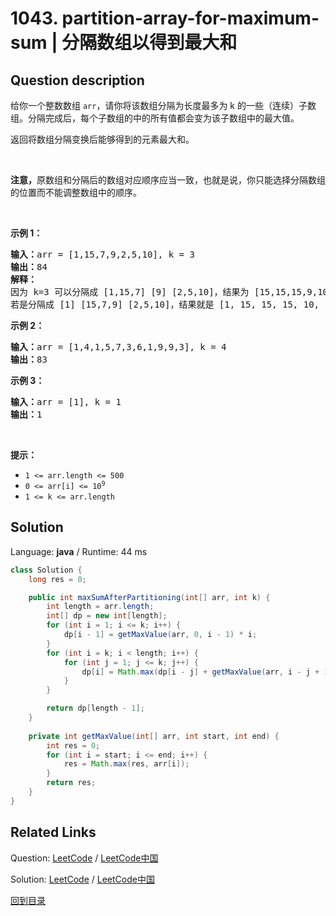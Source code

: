 ﻿# 1043. partition-array-for-maximum-sum | 分隔数组以得到最大和

## Question description

<!--If you want to use the English description, use <p>Given an integer array <code>arr</code>, partition the array into (contiguous) subarrays of length <strong>at most</strong> <code>k</code>. After partitioning, each subarray has their values changed to become the maximum value of that subarray.</p>

<p>Return <em>the largest sum of the given array after partitioning. Test cases are generated so that the answer fits in a <strong>32-bit</strong> integer.</em></p>

<p>&nbsp;</p>
<p><strong>Example 1:</strong></p>

<pre>
<strong>Input:</strong> arr = [1,15,7,9,2,5,10], k = 3
<strong>Output:</strong> 84
<strong>Explanation:</strong> arr becomes [15,15,15,9,10,10,10]
</pre>

<p><strong>Example 2:</strong></p>

<pre>
<strong>Input:</strong> arr = [1,4,1,5,7,3,6,1,9,9,3], k = 4
<strong>Output:</strong> 83
</pre>

<p><strong>Example 3:</strong></p>

<pre>
<strong>Input:</strong> arr = [1], k = 1
<strong>Output:</strong> 1
</pre>

<p>&nbsp;</p>
<p><strong>Constraints:</strong></p>

<ul>
	<li><code>1 &lt;= arr.length &lt;= 500</code></li>
	<li><code>0 &lt;= arr[i] &lt;= 10<sup>9</sup></code></li>
	<li><code>1 &lt;= k &lt;= arr.length</code></li>
</ul>
 instead-->
<p>给你一个整数数组 <code>arr</code>，请你将该数组分隔为长度最多为 k 的一些（连续）子数组。分隔完成后，每个子数组的中的所有值都会变为该子数组中的最大值。</p>

<p>返回将数组分隔变换后能够得到的元素最大和。</p>

<p> </p>

<p><strong>注意，</strong>原数组和分隔后的数组对应顺序应当一致，也就是说，你只能选择分隔数组的位置而不能调整数组中的顺序。</p>

<p> </p>

<p><strong>示例 1：</strong></p>

<pre>
<strong>输入：</strong>arr = [1,15,7,9,2,5,10], k = 3
<strong>输出：</strong>84
<strong>解释：</strong>
因为 k=3 可以分隔成 [1,15,7] [9] [2,5,10]，结果为 [15,15,15,9,10,10,10]，和为 84，是该数组所有分隔变换后元素总和最大的。
若是分隔成 [1] [15,7,9] [2,5,10]，结果就是 [1, 15, 15, 15, 10, 10, 10] 但这种分隔方式的元素总和（76）小于上一种。 </pre>

<p><strong>示例 2：</strong></p>

<pre>
<strong>输入：</strong>arr = [1,4,1,5,7,3,6,1,9,9,3], k = 4
<strong>输出：</strong>83
</pre>

<p><strong>示例 3：</strong></p>

<pre>
<strong>输入：</strong>arr = [1], k = 1
<strong>输出：</strong>1
</pre>

<p> </p>

<p><strong>提示：</strong></p>

<ul>
	<li><code>1 <= arr.length <= 500</code></li>
	<li><code>0 <= arr[i] <= 10<sup>9</sup></code></li>
	<li><code>1 <= k <= arr.length</code></li>
</ul>




## Solution

Language: **java**  /  Runtime: 44 ms

```java
class Solution {
    long res = 0;

    public int maxSumAfterPartitioning(int[] arr, int k) {
        int length = arr.length;
        int[] dp = new int[length];
        for (int i = 1; i <= k; i++) {
            dp[i - 1] = getMaxValue(arr, 0, i - 1) * i;
        }
        for (int i = k; i < length; i++) {
            for (int j = 1; j <= k; j++) {
                dp[i] = Math.max(dp[i - j] + getMaxValue(arr, i - j + 1, i) * j, dp[i]);
            }
        }

        return dp[length - 1];
    }
    
    private int getMaxValue(int[] arr, int start, int end) {
        int res = 0;
        for (int i = start; i <= end; i++) {
            res = Math.max(res, arr[i]);
        }
        return res;
    }
}


```



## Related Links

Question: [LeetCode](https://leetcode.com/problems/partition-array-for-maximum-sum/description/)  /  [LeetCode中国](https://leetcode-cn.com/problems/partition-array-for-maximum-sum/description/)

Solution: [LeetCode](https://leetcode.com/articles/partition-array-for-maximum-sum/)  /  [LeetCode中国](https://leetcode-cn.com/articles/partition-array-for-maximum-sum/)

[回到目录](../README.md)